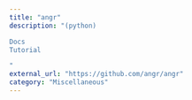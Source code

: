 ```yaml
---
title: "angr"
description: "(python)

Docs
Tutorial

"
external_url: "https://github.com/angr/angr"
category: "Miscellaneous"
---
```

